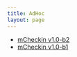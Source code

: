 ```yaml
---
title: AdHoc
layout: page
---
```


- [mCheckin v1.0-b2](itms-services://?action=download-manifest&url=http://lhzhang.com/adhoc/mCheckin-v1.0b2.plist)
- [mCheckin v1.0-b1](itms-services://?action=download-manifest&url=http://lhzhang.com/adhoc/mCheckin-v1.0b1.plist)
